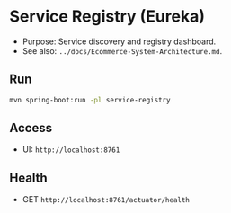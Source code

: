 # Service Registry (Eureka)

- Purpose: Service discovery and registry dashboard.
- See also: `../docs/Ecommerce-System-Architecture.md`.

## Run
```bash
mvn spring-boot:run -pl service-registry
```

## Access
- UI: `http://localhost:8761`

## Health
- GET `http://localhost:8761/actuator/health`
